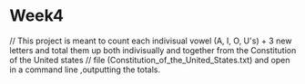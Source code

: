 # Week4

// This project is meant to count each indivisual vowel (A, I, O, U's) + 3 new letters and total them up both indivisually and together from the Constitution of the United states
// file (Constitution_of_the_United_States.txt) and open in a command line ,outputting the totals. 
